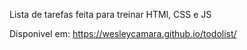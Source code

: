 
Lista de tarefas feita para treinar HTMl, CSS e JS

Disponivel em: https://wesleycamara.github.io/todolist/

